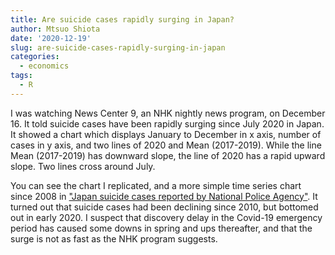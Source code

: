 ```yaml
---
title: Are suicide cases rapidly surging in Japan?
author: Mtsuo Shiota
date: '2020-12-19'
slug: are-suicide-cases-rapidly-surging-in-japan
categories:
  - economics
tags:
  - R
---
```


I was watching News Center 9, an NHK nightly news program, on December 16. It told suicide cases have been rapidly surging since July 2020 in Japan. It showed a chart which displays January to December in x axis, number of cases in y axis, and two lines of 2020 and Mean (2017-2019). While the line Mean (2017-2019) has downward slope, the line of 2020 has a rapid upward slope. Two lines cross around July. 

You can see the chart I replicated, and a more simple time series chart since 2008 in ["Japan suicide cases reported by National Police Agency"](https://github.com/mitsuoxv/jp-suicide). It turned out that suicide cases had been declining since 2010, but bottomed out in early 2020. I suspect that discovery delay in the Covid-19 emergency period has caused some downs in spring and ups thereafter, and that the surge is not as fast as the NHK program suggests.
